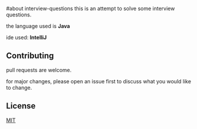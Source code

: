 #about interview-questions
this is an attempt to solve some interview questions.

the language used is **Java**

ide used: **IntelliJ**

## Contributing
pull requests are welcome.

for major changes, please open an issue first to discuss what you would like to change.

## License
[MIT](https://choosealicense.com/licenses/mit/)

